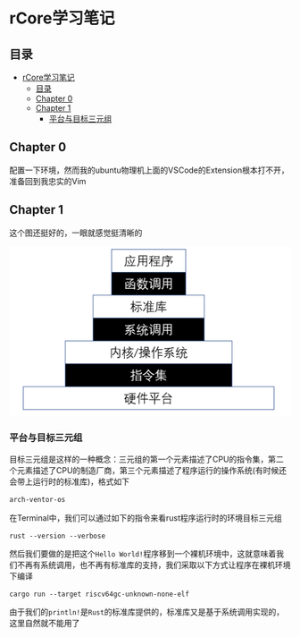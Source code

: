 # rCore学习笔记

## 目录

- [rCore学习笔记](#rcore学习笔记)
  - [目录](#目录)
  - [Chapter 0](#chapter-0)
  - [Chapter 1](#chapter-1)
    - [平台与目标三元组](#平台与目标三元组)

## Chapter 0

配置一下环境，然而我的ubuntu物理机上面的VSCode的Extension根本打不开，准备回到我忠实的Vim

## Chapter 1

这个图还挺好的，一眼就感觉挺清晰的

![app-software-stack](./image/app-software-stack.png)

### 平台与目标三元组

目标三元组是这样的一种概念：三元组的第一个元素描述了CPU的指令集，第二个元素描述了CPU的制造厂商，第三个元素描述了程序运行的操作系统(有时候还会带上运行时的标准库)，格式如下

```diff
arch-ventor-os
```

在Terminal中，我们可以通过如下的指令来看rust程序运行时的环境目标三元组

```shell
rust --version --verbose
```

然后我们要做的是把这个`Hello World!`程序移到一个裸机环境中，这就意味着我们不再有系统调用，也不再有标准库的支持，我们采取以下方式让程序在裸机环境下编译

```shell
cargo run --target riscv64gc-unknown-none-elf
```

由于我们的`println!`是`Rust`的标准库提供的，标准库又是基于系统调用实现的，这里自然就不能用了